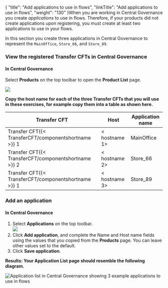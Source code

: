 {
    "title": "Add applications to use in flows",
    "linkTitle": "Add applications to use in flows",
    "weight": "130"
}When you are working in Central Governance you create *applications* to use in flows. Therefore, if your products did not create applications upon registering, you must create at least two applications to use in your flows.

In this section you create three applications in Central Governance to represent the `MainOffice`, `Store_66`, and `Store_89`.

### View the registered Transfer CFTs in Central Governance

#### In Central Governance

Select **Products** on the top toolbar to open the **Product List** page.

![](/Images/TransferCFT/gettingstarted1.png)

****Copy the host name for each of the three Transfer CFTs that you will use in these exercises, for example copy them into a table as shown here.****


| Transfer CFT  | Host  | Application name  |
| --- | --- | --- |
| Transfer CFT{{< TransferCFT/componentshortname  >}} 1  | &lt; hostname 1&gt;  | MainOffice  |
| Transfer CFT{{< TransferCFT/componentshortname  >}} 2  | &lt; hostname 2&gt;  | Store_66  |
| Transfer CFT{{< TransferCFT/componentshortname  >}} 1  | &lt; hostname 3&gt;  | Store_89  |


### Add an application

#### In Central Governance

1. Select **Applications** on the top toolbar.  
    ![](/Images/TransferCFT/gettingstarted2.png)
1. Click **Add application**, and complete the Name and Host name fields using the values that you copied from the **Products** page. You can leave other values set to the default.
1. Click **Save application**.

****Results: Your **Application List** page should resemble the following diagram.****

![Application list in Central Governance showing 3 example applications to use in flows](/Images/TransferCFT/application_list_complete.png)
